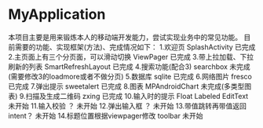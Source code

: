 # MyApplication
本项目主要是用来锻炼本人的移动端开发能力，尝试实现业务中的常见功能。
目前需要的功能、实现框架(方法)、完成情况如下：
1.欢迎页     SplashActivity        已完成
2.主页面上有三个分页面，可以滑动切换   ViewPager  已完成
3.带上拉加载、下拉刷新的列表  SmartRefreshLayout   已完成
4.搜索功能(配合3)   searchbox   未完成(需要修改3的loadmore或者不做分页)
5.数据库     sqlite      已完成
6.网络图片    fresco    已完成
7.弹出提示    sweetalert    已完成
8.图表    MPAndroidChart    未完成(多类型图表)
9.扫描及生成二维码    zxing   已完成
10.输入时的提示  Float Labeled EditText   未开始
11.输入校验     ？     未开始
12.弹出输入框    ？     未开始
13.带值跳转再带值返回    intent？   未开始
14.标题位置根据viewpager修改   toolbar   未开始
